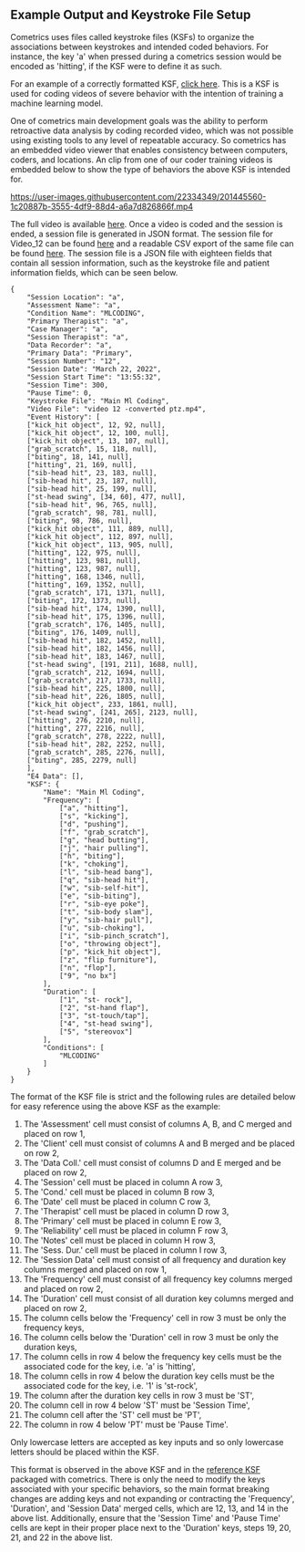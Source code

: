 ## Example Output and Keystroke File Setup
Cometrics uses files called keystroke files (KSFs) to organize the associations between keystrokes and intended coded behaviors.  For instance, the key 'a' when pressed during a cometrics session would be encoded as 'hitting', if the KSF were to define it as such.  

For an example of a correctly formatted KSF, [click here](https://github.com/Munroe-Meyer-Institute-VR-Laboratory/cometrics/blob/tutorials/tutorials/example_output_ksf_intro/ML_Coding_KSF.xlsx).  This is a KSF is used for coding videos of severe behavior with the intention of training a machine learning model.  

One of cometrics main development goals was the ability to perform retroactive data analysis by coding recorded video, which was not possible using existing tools to any level of repeatable accuracy.  So cometrics has an embedded video viewer that enables consistency between computers, coders, and locations.  An clip from one of our coder training videos is embedded below to show the type of behaviors the above KSF is intended for.


https://user-images.githubusercontent.com/22334349/201445560-1c20887b-3555-4df9-88d4-a6a7d826866f.mp4


The full video is available [here](https://github.com/Munroe-Meyer-Institute-VR-Laboratory/cometrics/blob/tutorials/tutorials/example_output_ksf_intro/Video_12.mp4).  Once a video is coded and the session is ended, a session file is generated in JSON format.  The session file for Video_12 can be found [here](https://github.com/Munroe-Meyer-Institute-VR-Laboratory/cometrics/blob/tutorials/tutorials/example_output_ksf_intro/12aMLMar222022.json) and a readable CSV export of the same file can be found [here](https://github.com/Munroe-Meyer-Institute-VR-Laboratory/cometrics/blob/tutorials/tutorials/example_output_ksf_intro/12aMLMar222022.csv).  The session file is a JSON file with eighteen fields that contain all session information, such as the keystroke file and patient information fields, which can be seen below.

```
{
    "Session Location": "a", 
    "Assessment Name": "a", 
    "Condition Name": "MLCODING", 
    "Primary Therapist": "a", 
    "Case Manager": "a", 
    "Session Therapist": "a", 
    "Data Recorder": "a", 
    "Primary Data": "Primary", 
    "Session Number": "12", 
    "Session Date": "March 22, 2022", 
    "Session Start Time": "13:55:32", 
    "Session Time": 300,
    "Pause Time": 0, 
    "Keystroke File": "Main Ml Coding", 
    "Video File": "video 12 -converted ptz.mp4", 
    "Event History": [
	["kick_hit object", 12, 92, null], 
	["kick_hit object", 12, 100, null], 
	["kick_hit object", 13, 107, null], 
	["grab_scratch", 15, 118, null], 
	["biting", 18, 141, null], 
	["hitting", 21, 169, null], 
	["sib-head hit", 23, 183, null], 
	["sib-head hit", 23, 187, null], 
	["sib-head hit", 25, 199, null], 
	["st-head swing", [34, 60], 477, null], 
	["sib-head hit", 96, 765, null], 
	["grab_scratch", 98, 781, null], 
	["biting", 98, 786, null], 
	["kick_hit object", 111, 889, null], 
	["kick_hit object", 112, 897, null], 
	["kick_hit object", 113, 905, null], 
	["hitting", 122, 975, null], 
	["hitting", 123, 981, null], 
	["hitting", 123, 987, null], 
	["hitting", 168, 1346, null],
	["hitting", 169, 1352, null], 
	["grab_scratch", 171, 1371, null], 
	["biting", 172, 1373, null], 
	["sib-head hit", 174, 1390, null], 
	["sib-head hit", 175, 1396, null], 
	["grab_scratch", 176, 1405, null], 
	["biting", 176, 1409, null], 
	["sib-head hit", 182, 1452, null], 
	["sib-head hit", 182, 1456, null], 
	["sib-head hit", 183, 1467, null], 
	["st-head swing", [191, 211], 1688, null], 
	["grab_scratch", 212, 1694, null], 
	["grab_scratch", 217, 1733, null], 
	["sib-head hit", 225, 1800, null], 
	["sib-head hit", 226, 1805, null], 
	["kick_hit object", 233, 1861, null], 
	["st-head swing", [241, 265], 2123, null], 
	["hitting", 276, 2210, null], 
	["hitting", 277, 2216, null], 
	["grab_scratch", 278, 2222, null], 
	["sib-head hit", 282, 2252, null], 
	["grab_scratch", 285, 2276, null], 
	["biting", 285, 2279, null]
    ], 
    "E4 Data": [],
    "KSF": {
        "Name": "Main Ml Coding", 
        "Frequency": [
            ["a", "hitting"], 
            ["s", "kicking"], 
            ["d", "pushing"], 
            ["f", "grab_scratch"], 
            ["g", "head butting"], 
            ["j", "hair pulling"], 
            ["h", "biting"], 
            ["k", "choking"], 
            ["l", "sib-head bang"], 
            ["q", "sib-head hit"], 
            ["w", "sib-self-hit"], 
            ["e", "sib-biting"], 
            ["r", "sib-eye poke"], 
            ["t", "sib-body slam"], 
            ["y", "sib-hair pull"], 
            ["u", "sib-choking"],
            ["i", "sib-pinch_scratch"], 
            ["o", "throwing object"], 
            ["p", "kick_hit object"], 
            ["z", "flip furniture"], 
            ["n", "flop"], 
            ["9", "no bx"]
        ], 
        "Duration": [
            ["1", "st- rock"], 
            ["2", "st-hand flap"],
            ["3", "st-touch/tap"], 
            ["4", "st-head swing"], 
            ["5", "stereovox"]
        ], 
        "Conditions": [
            "MLCODING"
        ]
    }
}
```

The format of the KSF file is strict and the following rules are detailed below for easy reference using the above KSF as the example:
1. The 'Assessment' cell must consist of columns A, B, and C merged and placed on row 1,
2. The 'Client' cell must consist of columns A and B merged and be placed on row 2,
3. The 'Data Coll.' cell must consist of columns D and E merged and be placed on row 2,
4. The 'Session' cell must be placed in column A row 3,
5. The 'Cond.' cell must be placed in column B row 3,
6. The 'Date' cell must be placed in column C row 3,
7. The 'Therapist' cell must be placed in column D row 3,
8. The 'Primary' cell must be placed in column E row 3,
9. The 'Reliability' cell must be placed in column F row 3,
10. The 'Notes' cell must be placed in column H row 3,
11. The 'Sess. Dur.' cell must be placed in column I row 3,
12. The 'Session Data' cell must consist of all frequency and duration key columns merged and placed on row 1,
13. The 'Frequency' cell must consist of all frequency key columns merged and placed on row 2,
14. The 'Duration' cell must consist of all duration key columns merged and placed on row 2,
15. The column cells below the 'Frequency' cell in row 3 must be only the frequency keys,
16. The column cells below the 'Duration' cell in row 3 must be only the duration keys,
17. The column cells in row 4 below the frequency key cells must be the associated code for the key, i.e. 'a' is 'hitting',
18. The column cells in row 4 below the duration key cells must be the associated code for the key, i.e. '1' is 'st-rock',
19. The column after the duration key cells in row 3 must be 'ST',
20. The column cell in row 4 below 'ST' must be 'Session Time',
21. The column cell after the 'ST' cell must be 'PT',
22. The column in row 4 below 'PT' must be 'Pause Time'.

Only lowercase letters are accepted as key inputs and so only lowercase letters should be placed within the KSF.

This format is observed in the above KSF and in the [reference KSF](https://github.com/Munroe-Meyer-Institute-VR-Laboratory/cometrics/blob/tutorials/reference/Reference_Tracker.xlsx) packaged with cometrics.  There is only the need to modify the keys associated with your specific behaviors, so the main format breaking changes are adding keys and not expanding or contracting the 'Frequency', 'Duration', and 'Session Data' merged cells, which are 12, 13, and 14 in the above list.  Additionally, ensure that the 'Session Time' and 'Pause Time' cells are kept in their proper place next to the 'Duration' keys, steps 19, 20, 21, and 22 in the above list.
